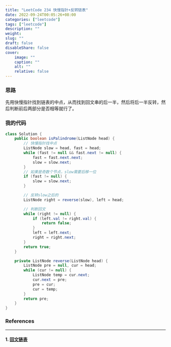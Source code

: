 ```yaml
---
title: "LeetCode 234 快慢指针+反转链表"
date: 2022-09-24T00:05:26+08:00
categories: ["leetcode"]
tags: ["leetcode"]
description: ""
weight:
slug: ""
draft: false
disableShare: false
cover:
    image: ""
    caption: ""
    alt: ""
    relative: false
---
```


### 思路

先用快慢指针找到链表的中点，从而找到回文串的后一半，然后将后一半反转，然后判断前后两部分是否相等就行了。

### 我的代码

```java
class Solution {
    public boolean isPalindrome(ListNode head) {
        // 快慢指针找中点
        ListNode slow = head, fast = head;
        while (fast != null && fast.next != null) {
            fast = fast.next.next;
            slow = slow.next;
        }
        // 如果是奇数个节点，slow需要后移一位
        if (fast != null) {
            slow = slow.next;
        }

        // 反转slow之后的
        ListNode right = reverse(slow), left = head;

        // 判断回文
        while (right != null) {
            if (left.val != right.val) {
                return false;
            }
            left = left.next;
            right = right.next;
        }
        return true;
    }

    private ListNode reverse(ListNode head) {
        ListNode pre = null, cur = head;
        while (cur != null) {
            ListNode temp = cur.next;
            cur.next = pre;
            pre = cur;
            cur = temp;
        }
        return pre;
    }
}
```

### References

---

#### 1. [回文链表](https://leetcode.cn/problems/palindrome-linked-list/)
